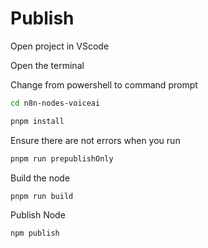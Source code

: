 # Publish

Open project in VScode

Open the terminal

Change from powershell to command prompt

```bash
cd n8n-nodes-voiceai
```

```bash
pnpm install
```

Ensure there are not errors when you run
```bash
pnpm run prepublishOnly
```

Build the node
```bash
pnpm run build
```


Publish Node
```bash
npm publish
```